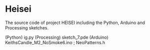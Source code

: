 # Heisei
The source code of project HEISEI including the Python, Arduino and Processing sketches.

(Python) ig.py
(Processing) sketch_7.pde
(Arduino) KeithsCandle_M2_NoSmoke6.ino ; NeoPatterns.h
